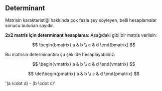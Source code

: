 ## Determinant

Matrisin karakteristiği hakkında çok fazla şey söyleyen, belli hesaplamalar sonucu bulunan sayıdır.

**2x2 matris için determinant hesaplama:** Aşağıdaki gibi bir matris verilsin:

$$
\begin{bmatrix}
a & b \\
c & d
\end{bmatrix}
$$

Bu matrisin determinantını şu şekilde hesaplayabiliriz:

$$
\begin{vmatrix}
a & b \\
c & d
\end{vmatrix}
$$

$$
\det\begin{pmatrix}
a & b \\
c & d
\end{pmatrix}
$$

'(a \cdot d) - (b \cdot c)'

